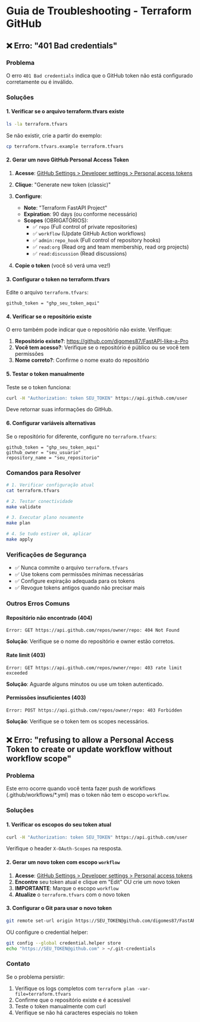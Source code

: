 # Guia de Troubleshooting - Terraform GitHub

## ❌ Erro: "401 Bad credentials"

### Problema
O erro `401 Bad credentials` indica que o GitHub token não está configurado corretamente ou é inválido.

### Soluções

#### 1. Verificar se o arquivo terraform.tfvars existe
```bash
ls -la terraform.tfvars
```

Se não existir, crie a partir do exemplo:
```bash
cp terraform.tfvars.example terraform.tfvars
```

#### 2. Gerar um novo GitHub Personal Access Token

1. **Acesse**: [GitHub Settings > Developer settings > Personal access tokens](https://github.com/settings/tokens)
2. **Clique**: "Generate new token (classic)"
3. **Configure**:
   - **Note**: "Terraform FastAPI Project"
   - **Expiration**: 90 days (ou conforme necessário)
   - **Scopes** (OBRIGATÓRIOS):
     - ✅ `repo` (Full control of private repositories)
     - ✅ `workflow` (Update GitHub Action workflows)
     - ✅ `admin:repo_hook` (Full control of repository hooks)
     - ✅ `read:org` (Read org and team membership, read org projects)
     - ✅ `read:discussion` (Read discussions)

4. **Copie o token** (você só verá uma vez!)

#### 3. Configurar o token no terraform.tfvars

Edite o arquivo `terraform.tfvars`:
```hcl
github_token = "ghp_seu_token_aqui"
```

#### 4. Verificar se o repositório existe

O erro também pode indicar que o repositório não existe. Verifique:

1. **Repositório existe?**: https://github.com/digomes87/FastAPI-like-a-Pro
2. **Você tem acesso?**: Verifique se o repositório é público ou se você tem permissões
3. **Nome correto?**: Confirme o nome exato do repositório

#### 5. Testar o token manualmente

Teste se o token funciona:
```bash
curl -H "Authorization: token SEU_TOKEN" https://api.github.com/user
```

Deve retornar suas informações do GitHub.

#### 6. Configurar variáveis alternativas

Se o repositório for diferente, configure no `terraform.tfvars`:
```hcl
github_token = "ghp_seu_token_aqui"
github_owner = "seu_usuario"
repository_name = "seu_repositorio"
```

### Comandos para Resolver

```bash
# 1. Verificar configuração atual
cat terraform.tfvars

# 2. Testar conectividade
make validate

# 3. Executar plano novamente
make plan

# 4. Se tudo estiver ok, aplicar
make apply
```

### Verificações de Segurança

- ✅ Nunca commite o arquivo `terraform.tfvars`
- ✅ Use tokens com permissões mínimas necessárias
- ✅ Configure expiração adequada para os tokens
- ✅ Revogue tokens antigos quando não precisar mais

### Outros Erros Comuns

#### Repositório não encontrado (404)
```
Error: GET https://api.github.com/repos/owner/repo: 404 Not Found
```
**Solução**: Verifique se o nome do repositório e owner estão corretos.

#### Rate limit (403)
```
Error: GET https://api.github.com/repos/owner/repo: 403 rate limit exceeded
```
**Solução**: Aguarde alguns minutos ou use um token autenticado.

#### Permissões insuficientes (403)
```
Error: POST https://api.github.com/repos/owner/repo: 403 Forbidden
```
**Solução**: Verifique se o token tem os scopes necessários.

## ❌ Erro: "refusing to allow a Personal Access Token to create or update workflow without workflow scope"

### Problema
Este erro ocorre quando você tenta fazer push de workflows (.github/workflows/*.yml) mas o token não tem o escopo `workflow`.

### Soluções

#### 1. Verificar os escopos do seu token atual
```bash
curl -H "Authorization: token SEU_TOKEN" https://api.github.com/user
```
Verifique o header `X-OAuth-Scopes` na resposta.

#### 2. Gerar um novo token com escopo `workflow`
1. **Acesse**: [GitHub Settings > Developer settings > Personal access tokens](https://github.com/settings/tokens)
2. **Encontre** seu token atual e clique em "Edit" OU crie um novo token
3. **IMPORTANTE**: Marque o escopo `workflow`
4. **Atualize** o `terraform.tfvars` com o novo token

#### 3. Configurar o Git para usar o novo token
```bash
git remote set-url origin https://SEU_TOKEN@github.com/digomes87/FastAPI-like-a-Pro.git
```
OU configure o credential helper:
```bash
git config --global credential.helper store
echo "https://SEU_TOKEN@github.com" > ~/.git-credentials
```

### Contato

Se o problema persistir:
1. Verifique os logs completos com `terraform plan -var-file=terraform.tfvars`
2. Confirme que o repositório existe e é acessível
3. Teste o token manualmente com curl
4. Verifique se não há caracteres especiais no token